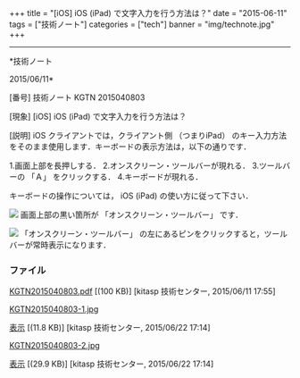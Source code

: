 ﻿+++
title = "[iOS] iOS (iPad) で文字入力を行う方法は？"
date = "2015-06-11"
tags = ["技術ノート"]
categories = ["tech"]
banner = "img/technote.jpg"
+++

-----------------------------------------------------------------------------------------------------------------------------

*技術ノート

2015/06/11*


[番号]
技術ノート KGTN 2015040803

[現象]
[iOS] iOS (iPad) で文字入力を行う方法は？

[説明]
iOS クライアントでは，クライアント側 （つまりiPad）
のキー入力方法をそのまま使用します．キーボードの表示方法は，以下の通りです．

1.画面上部を長押しする．
2.オンスクリーン・ツールバーが現れる．
3.ツールバーの 「Ａ」 をクリックする．
4.キーボードが現れる．

キーボードの操作については， iOS (iPad) の使い方に従って下さい．

![](http://techreport.kitasp.net/attachments/download/2034/KGTN2015040803-1.jpg)
画面上部の黒い箇所が 「オンスクリーン・ツールバー」 です．

![](http://techreport.kitasp.net/attachments/download/2035/KGTN2015040803-2.jpg)
「オンスクリーン・ツールバー」
の左にあるピンをクリックすると，ツールバーが常時表示になります．


### ファイル

 
 


[KGTN2015040803.pdf](http://techreport.kitasp.net/attachments/download/1891/KGTN2015040803.pdf)
 [(100 KB)] [kitasp 技術センター, 2015/06/11
17:55]

[KGTN2015040803-1.jpg](http://techreport.kitasp.net/attachments/download/2034/KGTN2015040803-1.jpg)

[表示](http://techreport.kitasp.net/attachments/2034/KGTN2015040803-1.jpg "表示")
 [(11.8 KB)] [kitasp 技術センター, 2015/06/22
17:14]

[KGTN2015040803-2.jpg](http://techreport.kitasp.net/attachments/download/2035/KGTN2015040803-2.jpg)

[表示](http://techreport.kitasp.net/attachments/2035/KGTN2015040803-2.jpg "表示")
 [(29.9 KB)] [kitasp 技術センター, 2015/06/22
17:14]


 


 


